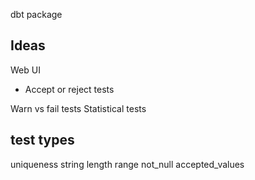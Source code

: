 

dbt package
## Ideas
Web UI
- Accept or reject tests

Warn vs fail tests
Statistical tests

## test types
uniqueness
string length
range
not_null
accepted_values 

